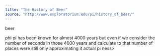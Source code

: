 ```yaml
---
title: "The History of Beer"
source: "http://www.exploratorium.edu/pi/history_of_beer/"
---
```


beer

phi pi has been known for almost 4000 years but even if we consider the number of seconds in those 4000 years and calculate to that number of places were still only approximating it actual pi ness>
